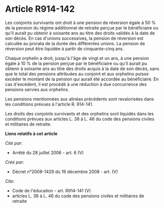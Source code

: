 # Article R914-142

Les conjoints survivants ont droit à une pension de réversion égale à 50 % de la pension du régime additionnel de retraite
perçue par le bénéficiaire ou qu'il aurait pu obtenir à soixante ans au titre des droits validés à la date de son décès. En
cas d'unions successives, la pension de réversion est calculée au prorata de la durée des différentes unions. La pension de
réversion peut être liquidée à partir de cinquante-cinq ans. 

Chaque orphelin a droit, jusqu'à l'âge de vingt et un ans, à une pension égale à 10 % de la pension perçue par le
bénéficiaire ou qu'il aurait pu obtenir à soixante ans au titre des droits acquis à la date de son décès, sans que le total
des pensions attribuées au conjoint et aux orphelins puisse excéder le montant de la pension qui aurait été accordée au
bénéficiaire. En cas d'excédent, il est procédé à une réduction à due concurrence des pensions servies aux orphelins. 

Les pensions mentionnées aux alinéas précédents sont revalorisées dans les conditions prévues à l'article R. 914-141. 

Les droits des conjoints survivants et des orphelins sont liquidés dans les conditions prévues aux articles L. 38 à L. 46 du
code des pensions civiles et militaires de retraite.

**Liens relatifs à cet article**

_Cité par_:

  - Arrêté du 28 juillet 2006 - art. 6 (V)

_Créé par_:

  - Décret n°2008-1429 du 19 décembre 2008 - art. (V)

_Cite_:

  - Code de l'éducation - art. R914-141 (V)
  - articles L. 38 à L. 46 du code des  pensions civiles et militaires de retraite
